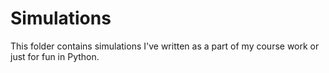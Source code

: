 # Simulations
This folder contains simulations I've written as a part of my course work or just for fun in Python.
